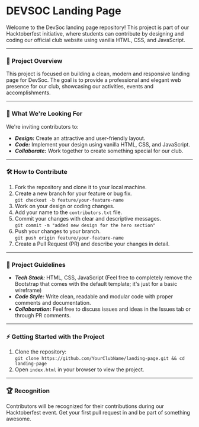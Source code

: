 # DEVSOC Landing Page

Welcome to the DevSoc landing page repository! This project is part of our Hacktoberfest initiative, where students can contribute by designing and coding our official club website using vanilla HTML, CSS, and JavaScript.

<hr />

### 🚀 Project Overview

This project is focused on building a clean, modern and responsive landing page for DevSoc. The goal is to provide a professional and elegant web presence for our club, showcasing our activities, events and accomplishments.

<hr />

### 🎯 What We're Looking For

We're inviting contributors to:

- <h5 style="display: inline;">Design:</h5> Create an attractive and user-friendly layout.
- <h5 style="display: inline;">Code:</h5> Implement your design using vanilla HTML, CSS, and JavaScript.
- <h5 style="display: inline;">Collaborate:</h5> Work together to create something special for our club.

<hr />

### 🛠️ How to Contribute

1. Fork the repository and clone it to your local machine.<br/>
2. Create a new branch for your feature or bug fix.<br/>
   `git checkout -b feature/your-feature-name`
   <br/>
3. Work on your design or coding changes.<br/>
4. Add your name to the <code>contributors.txt</code> file.<br/>
5. Commit your changes with clear and descriptive messages.<br/>
   `git commit -m "added new design for the hero section"`
   <br/>
6. Push your changes to your branch.<br/>
   `git push origin feature/your-feature-name`
   <br/>
7. Create a Pull Request (PR) and describe your changes in detail.

<hr />

### 📝 Project Guidelines

- <h5 style="display: inline;">Tech Stack:</h5> HTML, CSS, JavaScript (Feel free to completely remove the Bootstrap that comes with the default template; it's just for a basic wireframe)
- <h5 style="display: inline;">Code Style:</h5> Write clean, readable and modular code with proper comments and documentation.
- <h5 style="display: inline;">Collaboration:</h5> Feel free to discuss issues and ideas in the Issues tab or through PR comments.

<hr />

### ⚡ Getting Started with the Project

1. Clone the repository:<br/>
   `git clone https://github.com/YourClubName/landing-page.git && cd landing-page`
   <br/>
2. Open <code>index.html</code> in your browser to view the project.

<hr />

### 🏆 Recognition

Contributors will be recognized for their contributions during our Hacktoberfest event. Get your first pull request in and be part of something awesome.
